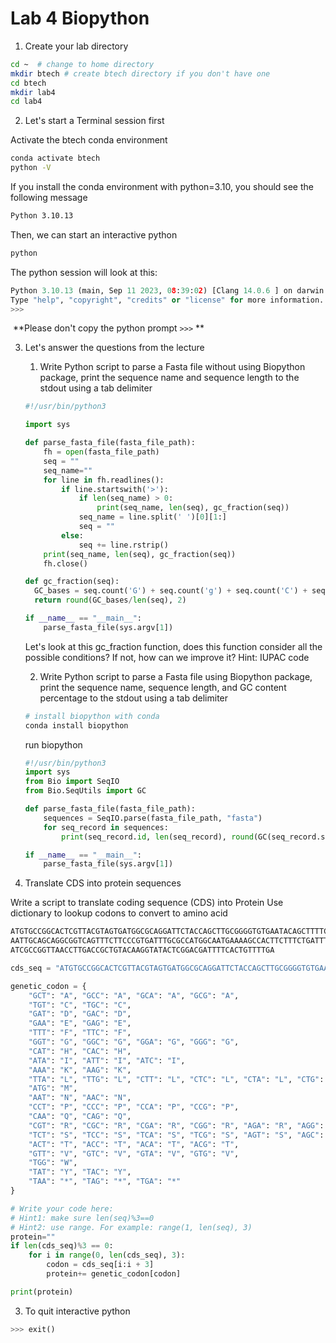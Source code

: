 # Lab 4 Biopython

1. Create your lab directory

```sh
cd ~  # change to home directory
mkdir btech # create btech directory if you don't have one
cd btech 
mkdir lab4
cd lab4
```



2. Let's start a Terminal session first

Activate the btech conda environment

```sh
conda activate btech
python -V
```

If you install the conda environment with python=3.10, you should see the following message

```sh
Python 3.10.13
```

Then, we can start an interactive python

```sh
python
```

The python session will look at this:

```python 
Python 3.10.13 (main, Sep 11 2023, 08:39:02) [Clang 14.0.6 ] on darwin
Type "help", "copyright", "credits" or "license" for more information.
>>>
```



​		**Please don't copy the python prompt `>>>` **



3. Let's answer the questions from the lecture 

   1. Write Python script to parse a Fasta file without using Biopython package, print the sequence name and sequence length to the stdout using a tab delimiter

   ```python
   #!/usr/bin/python3
   
   import sys
   
   def parse_fasta_file(fasta_file_path):
       fh = open(fasta_file_path)
       seq = ""
       seq_name=""
       for line in fh.readlines():
           if line.startswith('>'):
               if len(seq_name) > 0:
                   print(seq_name, len(seq), gc_fraction(seq))
               seq_name = line.split(' ')[0][1:]
               seq = ""
           else:
               seq += line.rstrip()
       print(seq_name, len(seq), gc_fraction(seq))
       fh.close()
   
   def gc_fraction(seq):
     GC_bases = seq.count('G') + seq.count('g') + seq.count('C') + seq.count('c')
     return round(GC_bases/len(seq), 2)
   
   if __name__ == "__main__":
       parse_fasta_file(sys.argv[1])
   ```

   Let's look at this gc_fraction function, does this function consider all the possible conditions? If not, how can we improve it? Hint: IUPAC code

   

   2. Write Python script to parse a Fasta file using Biopython package, print the sequence name, sequence length, and GC content percentage to the stdout using a tab delimiter

   ```sh
   # install biopython with conda
   conda install biopython
   ```

   run biopython

   ```python
   #!/usr/bin/python3
   import sys
   from Bio import SeqIO
   from Bio.SeqUtils import GC
   
   def parse_fasta_file(fasta_file_path):
       sequences = SeqIO.parse(fasta_file_path, "fasta")
       for seq_record in sequences:
           print(seq_record.id, len(seq_record), round(GC(seq_record.seq), 2))
   
   if __name__ == "__main__":
       parse_fasta_file(sys.argv[1])
   
   ```

4. Translate CDS into protein sequences

Write a script to translate coding sequence (CDS) into Protein
Use dictionary to lookup codons to convert to amino acid 

```sh
ATGTGCCGGCACTCGTTACGTAGTGATGGCGCAGGATTCTACCAGCTTGCGGGGTGTGAATACAGCTTTTCCGCGATAAA
AATTGCAGCAGGCGGTCAGTTTCTTCCCGTGATTTGCGCCATGGCAATGAAAAGCCACTTCTTTCTGATTTCGGTACTCA
ATCGCCGGTTAACCTTGACCGCTGTACAAGGTATACTCGGACGATTTTCACTGTTTTGA
```



```python 
cds_seq = "ATGTGCCGGCACTCGTTACGTAGTGATGGCGCAGGATTCTACCAGCTTGCGGGGTGTGAATACAGCTTTTCCGCGATAAAAATTGCAGCAGGCGGTCAGTTTCTTCCCGTGATTTGCGCCATGGCAATGAAAAGCCACTTCTTTCTGATTTCGGTACTCAATCGCCGGTTAACCTTGACCGCTGTACAAGGTATACTCGGACGATTTTCACTGTTTTGA"

genetic_codon = {
    "GCT": "A", "GCC": "A", "GCA": "A", "GCG": "A",
    "TGT": "C", "TGC": "C",
    "GAT": "D", "GAC": "D",
    "GAA": "E", "GAG": "E",
    "TTT": "F", "TTC": "F",
    "GGT": "G", "GGC": "G", "GGA": "G", "GGG": "G",
    "CAT": "H", "CAC": "H",
    "ATA": "I", "ATT": "I", "ATC": "I",
    "AAA": "K", "AAG": "K",
    "TTA": "L", "TTG": "L", "CTT": "L", "CTC": "L", "CTA": "L", "CTG": "L",
    "ATG": "M",
    "AAT": "N", "AAC": "N",
    "CCT": "P", "CCC": "P", "CCA": "P", "CCG": "P",
    "CAA": "Q", "CAG": "Q",
    "CGT": "R", "CGC": "R", "CGA": "R", "CGG": "R", "AGA": "R", "AGG": "R",
    "TCT": "S", "TCC": "S", "TCA": "S", "TCG": "S", "AGT": "S", "AGC": "S",
    "ACT": "T", "ACC": "T", "ACA": "T", "ACG": "T",
    "GTT": "V", "GTC": "V", "GTA": "V", "GTG": "V",
    "TGG": "W",
    "TAT": "Y", "TAC": "Y",
    "TAA": "*", "TAG": "*", "TGA": "*"
}

# Write your code here:
# Hint1: make sure len(seq)%3==0
# Hint2: use range. For example: range(1, len(seq), 3)
protein=""
if len(cds_seq)%3 == 0:
    for i in range(0, len(cds_seq), 3):
        codon = cds_seq[i:i + 3]
        protein+= genetic_codon[codon]

print(protein)

```





3. To quit interactive python

```python 
>>> exit()
```

